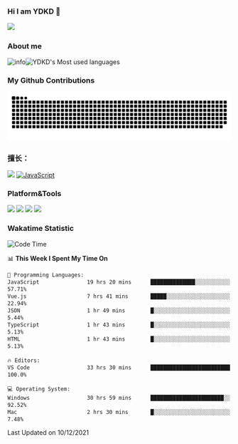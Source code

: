 ### Hi I am YDKD 👋

![](https://visitor-badge.glitch.me/badge?page_id=YDKD.readme)

### About me
![info](https://github-readme-stats.vercel.app/api?username=YDKD&show_icons=true&theme=cobalt)![YDKD's Most used languages](https://github-readme-stats.vercel.app/api/top-langs/?username=YDKD&layout=compact&hide_border=true&langs_count=8)

### My Github Contributions
![](https://raw.githubusercontent.com/YDKD/YDKD/main/assets/github-contribution-grid-snake.svg)

### 擅长：<br />
[![](https://img.shields.io/badge/-Vue.js-007396?style=flat-square&logo=Vue.js&logoColor=#4FC08D)](https://cn.vuejs.org/)
[![JavaScript](https://img.shields.io/badge/-JavaScript-f7e018?style=flat-square&logo=javascript&logoColor=white)]()

### Platform&Tools <br/>

[![]( https://img.shields.io/badge/macOS-Big%20Sur-292e33?style=flat-square&logo=apple&logoColor=ffffff )]() [![](https://img.shields.io/badge/Windows-10-2376bc?style=flat-square&logo=windows&logoColor=ffffff)]() [![]( https://img.shields.io/badge/IDE-Visual%20Studio%20Code-blue?style=flat-square&logo=visual-studio-code&logoColor=ffffff )]() [![]( https://img.shields.io/badge/iPhone-12-999999?style=flat-square&logo=apple&logoColor=ffffff)]() <br />

### Wakatime Statistic
<!--START_SECTION:waka-->
![Code Time](http://img.shields.io/badge/Code%20Time-225%20hrs%2041%20mins-blue)

📊 **This Week I Spent My Time On** 

```text
💬 Programming Languages: 
JavaScript               19 hrs 20 mins      ██████████████░░░░░░░░░░░   57.71% 
Vue.js                   7 hrs 41 mins       █████░░░░░░░░░░░░░░░░░░░░   22.94% 
JSON                     1 hr 49 mins        █░░░░░░░░░░░░░░░░░░░░░░░░   5.44% 
TypeScript               1 hr 43 mins        █░░░░░░░░░░░░░░░░░░░░░░░░   5.13% 
HTML                     1 hr 43 mins        █░░░░░░░░░░░░░░░░░░░░░░░░   5.13%

🔥 Editors: 
VS Code                  33 hrs 30 mins      █████████████████████████   100.0%

💻 Operating System: 
Windows                  30 hrs 59 mins      ███████████████████████░░   92.52% 
Mac                      2 hrs 30 mins       █░░░░░░░░░░░░░░░░░░░░░░░░   7.48%

```


 Last Updated on 10/12/2021
<!--END_SECTION:waka-->

<!--
**YDKD/YDKD** is a ✨ _special_ ✨ repository because its `README.md` (this file) appears on your GitHub profile.

Here are some ideas to get you started:

- 🔭 I’m currently working on ...
- 🌱 I’m currently learning ...
- 👯 I’m looking to collaborate on ...
- 🤔 I’m looking for help with ...
- 💬 Ask me about ...
- 📫 How to reach me: ...
- 😄 Pronouns: ...
- ⚡ Fun fact: ...
-->
